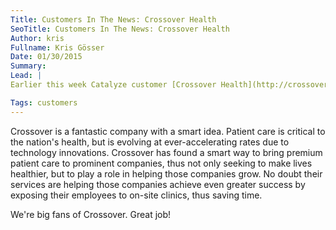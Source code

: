 ```yaml
---
Title: Customers In The News: Crossover Health
SeoTitle: Customers In The News: Crossover Health
Author: kris
Fullname: Kris Gösser
Date: 01/30/2015
Summary: 
Lead: |
Earlier this week Catalyze customer [Crossover Health](http://crossoverhealth.com/) raised [$15 million in new funding](http://blogs.wsj.com/privateequity/2015/01/26/norwest-rocks-primary-care-model-with-crossover-investment/), lead by Norwest.

Tags: customers
---
```

Crossover is a fantastic company with a smart idea. Patient care is critical to the nation's health, but is evolving at ever-accelerating rates due to technology innovations. Crossover has found a smart way to bring premium patient care to prominent companies, thus not only seeking to make lives healthier, but to play a role in helping those companies grow. No doubt their services are helping those companies achieve even greater success by exposing their employees to on-site clinics, thus saving time.

We're big fans of Crossover. Great job!
